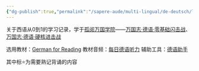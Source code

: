 ```yaml
---
{"dg-publish":true,"permalink":"/sapere-aude/multi-lingual/de-deutsch/lektion-0/","dgPassFrontmatter":true}
---
```


关于西语从0到1的学习记录，学于[孤阅万国学院](https://www.lonelyreader.com/respublica-linguae/)——[万国志·德语·零基础闪击战](https://lrl.lonelyreader.com/#/productDetail?productKeyId=C219)、[万国志·德语·硬核进击战](https://lrl.lonelyreader.com/#/productDetail?productKeyId=C220)

选用教材：[German for Reading](https://www.amazon.com/German-Reading-Programmed-Approach-Undergraduate/dp/0133540197)
教材音频：[每日德语听力](https://www.godic.net/webting/sharechannel?id=b4a570ee-9599-4efb-9930-6134708f70e0&ua=%2Feusoft_ting_de_android%2F10.0.0%2Fbf9cde3cc32fa91c_v%2F%2F%2F)
辅助工具：[德语助手](https://www.francochinois.com/v4/de/app/dehelper)

其中标⭐为需要熟记背诵的内容